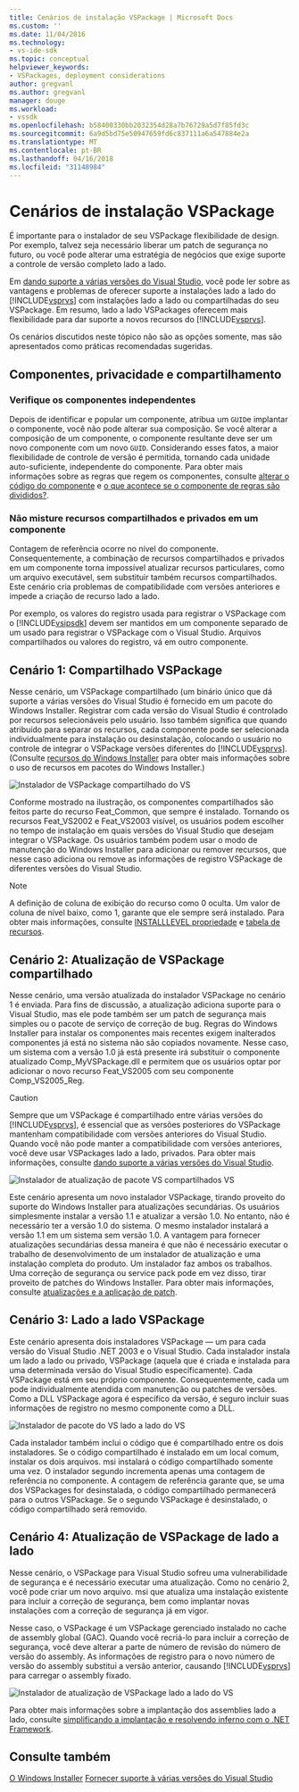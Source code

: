 ```yaml
---
title: Cenários de instalação VSPackage | Microsoft Docs
ms.custom: ''
ms.date: 11/04/2016
ms.technology:
- vs-ide-sdk
ms.topic: conceptual
helpviewer_keywords:
- VSPackages, deployment considerations
author: gregvanl
ms.author: gregvanl
manager: douge
ms.workload:
- vssdk
ms.openlocfilehash: b58400330bb2032354d28a7b76729a5d7f85fd3c
ms.sourcegitcommit: 6a9d5bd75e50947659fd6c837111a6a547884e2a
ms.translationtype: MT
ms.contentlocale: pt-BR
ms.lasthandoff: 04/16/2018
ms.locfileid: "31148984"
---
```

# <a name="vspackage-setup-scenarios"></a>Cenários de instalação VSPackage

É importante para o instalador de seu VSPackage flexibilidade de design. Por exemplo, talvez seja necessário liberar um patch de segurança no futuro, ou você pode alterar uma estratégia de negócios que exige suporte a controle de versão completo lado a lado.

Em [dando suporte a várias versões do Visual Studio](../../extensibility/supporting-multiple-versions-of-visual-studio.md), você pode ler sobre as vantagens e problemas de oferecer suporte a instalações lado a lado do [!INCLUDE[vsprvs](../../code-quality/includes/vsprvs_md.md)] com instalações lado a lado ou compartilhadas do seu VSPackage. Em resumo, lado a lado VSPackages oferecem mais flexibilidade para dar suporte a novos recursos do [!INCLUDE[vsprvs](../../code-quality/includes/vsprvs_md.md)].

Os cenários discutidos neste tópico não são as opções somente, mas são apresentados como práticas recomendadas sugeridas.

## <a name="components-privacy-and-sharing"></a>Componentes, privacidade e compartilhamento

### <a name="make-your-components-independent"></a>Verifique os componentes independentes

Depois de identificar e popular um componente, atribua um `GUID`e implantar o componente, você não pode alterar sua composição. Se você alterar a composição de um componente, o componente resultante deve ser um novo componente com um novo `GUID`. Considerando esses fatos, a maior flexibilidade de controle de versão é permitida, tornando cada unidade auto-suficiente, independente do componente. Para obter mais informações sobre as regras que regem os componentes, consulte [alterar o código do componente](http://msdn.microsoft.com/library/aa367849\(VS.85\).aspx) e [o que acontece se o componente de regras são divididos?](http://msdn.microsoft.com/library/aa372795\(VS.85\).aspx).

### <a name="do-not-mix-shared-and-private-resources-in-a-component"></a>Não misture recursos compartilhados e privados em um componente

Contagem de referência ocorre no nível do componente. Consequentemente, a combinação de recursos compartilhados e privados em um componente torna impossível atualizar recursos particulares, como um arquivo executável, sem substituir também recursos compartilhados. Este cenário cria problemas de compatibilidade com versões anteriores e impede a criação de recurso lado a lado.

Por exemplo, os valores do registro usada para registrar o VSPackage com o [!INCLUDE[vsipsdk](../../extensibility/includes/vsipsdk_md.md)] devem ser mantidos em um componente separado de um usado para registrar o VSPackage com o Visual Studio. Arquivos compartilhados ou valores do registro, vá em outro componente.

## <a name="scenario-1-shared-vspackage"></a>Cenário 1: Compartilhado VSPackage

Nesse cenário, um VSPackage compartilhado (um binário único que dá suporte a várias versões do Visual Studio é fornecido em um pacote do Windows Installer. Registrar com cada versão do Visual Studio é controlado por recursos selecionáveis pelo usuário. Isso também significa que quando atribuído para separar os recursos, cada componente pode ser selecionada individualmente para instalação ou desinstalação, colocando o usuário no controle de integrar o VSPackage versões diferentes do [!INCLUDE[vsprvs](../../code-quality/includes/vsprvs_md.md)]. (Consulte [recursos do Windows Installer](http://msdn.microsoft.com/library/aa372840\(VS.85\).aspx) para obter mais informações sobre o uso de recursos em pacotes do Windows Installer.)

![Instalador de VSPackage compartilhado do VS](../../extensibility/internals/media/vs_sharedpackage.gif "VS_SharedPackage")

Conforme mostrado na ilustração, os componentes compartilhados são feitos parte do recurso Feat_Common, que sempre é instalado. Tornando os recursos Feat_VS2002 e Feat_VS2003 visível, os usuários podem escolher no tempo de instalação em quais versões do Visual Studio que desejam integrar o VSPackage. Os usuários também podem usar o modo de manutenção do Windows Installer para adicionar ou remover recursos, que nesse caso adiciona ou remove as informações de registro VSPackage de diferentes versões do Visual Studio.

> [!NOTE]
> A definição de coluna de exibição do recurso como 0 oculta. Um valor de coluna de nível baixo, como 1, garante que ele sempre será instalado. Para obter mais informações, consulte [INSTALLLEVEL propriedade](http://msdn.microsoft.com/library/aa369536\(VS.85\).aspx) e [tabela de recursos](http://msdn.microsoft.com/library/aa368585.aspx).

## <a name="scenario-2-shared-vspackage-update"></a>Cenário 2: Atualização de VSPackage compartilhado

Nesse cenário, uma versão atualizada do instalador VSPackage no cenário 1 é enviada. Para fins de discussão, a atualização adiciona suporte para o Visual Studio, mas ele pode também ser um patch de segurança mais simples ou o pacote de serviço de correção de bug. Regras do Windows Installer para instalar os componentes mais recentes exigem inalterados componentes já está no sistema não são copiados novamente. Nesse caso, um sistema com a versão 1.0 já está presente irá substituir o componente atualizado Comp_MyVSPackage.dll e permitem que os usuários optar por adicionar o novo recurso Feat_VS2005 com seu componente Comp_VS2005_Reg.

> [!CAUTION]
> Sempre que um VSPackage é compartilhado entre várias versões do [!INCLUDE[vsprvs](../../code-quality/includes/vsprvs_md.md)], é essencial que as versões posteriores do VSPackage mantenham compatibilidade com versões anteriores do Visual Studio. Quando você não pode manter a compatibilidade com versões anteriores, você deve usar VSPackages lado a lado, privados. Para obter mais informações, consulte [dando suporte a várias versões do Visual Studio](../../extensibility/supporting-multiple-versions-of-visual-studio.md).

![Instalador de atualização de pacote VS compartilhados VS](../../extensibility/internals/media/vs_sharedpackageupdate.gif "VS_SharedPackageUpdate")

Este cenário apresenta um novo instalador VSPackage, tirando proveito do suporte do Windows Installer para atualizações secundárias. Os usuários simplesmente instalar a versão 1.1 e atualizar a versão 1.0. No entanto, não é necessário ter a versão 1.0 do sistema. O mesmo instalador instalará a versão 1.1 em um sistema sem versão 1.0. A vantagem para fornecer atualizações secundárias dessa maneira é que não é necessário executar o trabalho de desenvolvimento de um instalador de atualização e uma instalação completa do produto. Um instalador faz ambos os trabalhos. Uma correção de segurança ou service pack pode em vez disso, tirar proveito de patches do Windows Installer. Para obter mais informações, consulte [atualizações e a aplicação de patch](http://msdn.microsoft.com/library/aa370579\(VS.85\).aspx).

## <a name="scenario-3-side-by-side-vspackage"></a>Cenário 3: Lado a lado VSPackage

Este cenário apresenta dois instaladores VSPackage — um para cada versão do Visual Studio .NET 2003 e o Visual Studio. Cada instalador instala um lado a lado ou privado, VSPackage (aquela que é criada e instalada para uma determinada versão do Visual Studio especificamente). Cada VSPackage está em seu próprio componente. Consequentemente, cada um pode individualmente atendida com manutenção ou patches de versões. Como a DLL VSPackage agora é específico da versão, é seguro incluir suas informações de registro no mesmo componente como a DLL.

![Instalador de pacote do VS lado a lado do VS](../../extensibility/internals/media/vs_sbys_package.gif "VS_SbyS_Package")

Cada instalador também inclui o código que é compartilhado entre os dois instaladores. Se o código compartilhado é instalado em um local comum, instalar os dois arquivos. msi instalará o código compartilhado somente uma vez. O instalador segundo incrementa apenas uma contagem de referência no componente. A contagem de referência garante que, se uma dos VSPackages for desinstalada, o código compartilhado permanecerá para o outros VSPackage. Se o segundo VSPackage é desinstalado, o código compartilhado será removido.

## <a name="scenario-4-side-by-side-vspackage-update"></a>Cenário 4: Atualização de VSPackage de lado a lado

Nesse cenário, o VSPackage para Visual Studio sofreu uma vulnerabilidade de segurança e é necessário executar uma atualização. Como no cenário 2, você pode criar um novo arquivo. msi que atualiza uma instalação existente para incluir a correção de segurança, bem como implantar novas instalações com a correção de segurança já em vigor.

Nesse caso, o VSPackage é um VSPackage gerenciado instalado no cache de assembly global (GAC). Quando você recriá-lo para incluir a correção de segurança, você deve alterar a parte de número de revisão do número de versão do assembly. As informações de registro para o novo número de versão do assembly substitui a versão anterior, causando [!INCLUDE[vsprvs](../../code-quality/includes/vsprvs_md.md)] para carregar o assembly fixado.

![Instalador de atualização de VSPackage lado a lado do VS](../../extensibility/internals/media/vs_sbys_packageupdate.gif "VS_SbyS_PackageUpdate")

Para obter mais informações sobre a implantação dos assemblies lado a lado, consulte [simplificando a implantação e resolvendo inferno com o .NET Framework](http://msdn.microsoft.com/library/ms973843.aspx).

## <a name="see-also"></a>Consulte também

[O Windows Installer](http://msdn.microsoft.com/library/cc185688\(VS.85\).aspx)  
[Fornecer suporte à várias versões do Visual Studio](../../extensibility/supporting-multiple-versions-of-visual-studio.md)